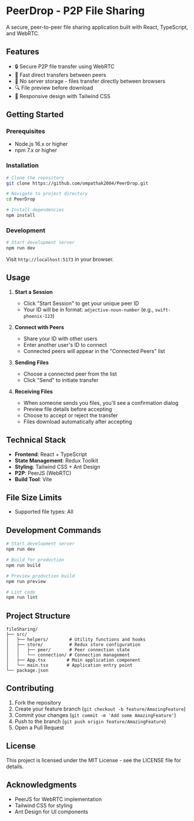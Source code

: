 # PeerDrop - P2P File Sharing

A secure, peer-to-peer file sharing application built with React, TypeScript, and WebRTC.

## Features

- 🔒 Secure P2P file transfer using WebRTC
- 💨 Fast direct transfers between peers
- 🎯 No server storage - files transfer directly between browsers
- 🔍 File preview before download
- 📱 Responsive design with Tailwind CSS

## Getting Started

### Prerequisites

- Node.js 16.x or higher
- npm 7.x or higher

### Installation

```bash
# Clone the repository
git clone https://github.com/ompathak2004/PeerDrop.git

# Navigate to project directory
cd PeerDrop

# Install dependencies
npm install
```

### Development

```bash
# Start development server
npm run dev
```

Visit `http://localhost:5173` in your browser.

## Usage

1. **Start a Session**
   - Click "Start Session" to get your unique peer ID
   - Your ID will be in format: `adjective-noun-number` (e.g., `swift-phoenix-123`)

2. **Connect with Peers**
   - Share your ID with other users
   - Enter another user's ID to connect
   - Connected peers will appear in the "Connected Peers" list

3. **Sending Files**
   - Choose a connected peer from the list
   - Click "Send" to initiate transfer

4. **Receiving Files**
   - When someone sends you files, you'll see a confirmation dialog
   - Preview file details before accepting
   - Choose to accept or reject the transfer
   - Files download automatically after accepting

## Technical Stack

- **Frontend**: React + TypeScript
- **State Management**: Redux Toolkit
- **Styling**: Tailwind CSS + Ant Design
- **P2P**: PeerJS (WebRTC)
- **Build Tool**: Vite

## File Size Limits

- Supported file types: All

## Development Commands

```bash
# Start development server
npm run dev

# Build for production
npm run build

# Preview production build
npm run preview

# Lint code
npm run lint
```

## Project Structure

```
fileSharing/
├── src/
│   ├── helpers/        # Utility functions and hooks
│   ├── store/          # Redux store configuration
│   │   ├── peer/       # Peer connection state
│   │   └── connection/ # Connection management
│   ├── App.tsx        # Main application component
│   └── main.tsx       # Application entry point
└── package.json
```

## Contributing

1. Fork the repository
2. Create your feature branch (`git checkout -b feature/AmazingFeature`)
3. Commit your changes (`git commit -m 'Add some AmazingFeature'`)
4. Push to the branch (`git push origin feature/AmazingFeature`)
5. Open a Pull Request

## License

This project is licensed under the MIT License - see the LICENSE file for details.

## Acknowledgments

- PeerJS for WebRTC implementation
- Tailwind CSS for styling
- Ant Design for UI components
